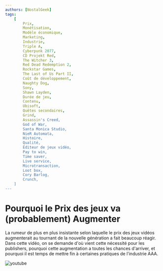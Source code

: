 ```yaml
---
authors: [NostalGeek]
tags:
    [
        Prix,
        Monétisation,
        Modèle économique,
        Marketing,
        Industrie,
        Triple A,
        Cyberpunk 2077,
        CD Projekt Red,
        The Witcher 3,
        Red Dead Redemption 2,
        Rockstar Games,
        The Last of Us Part II,
        Coût de développement,
        Naughty Dog,
        Sony,
        Shawn Layden,
        Durée de jeu,
        Contenu,
        Ubisoft,
        Quêtes secondaires,
        Grind,
        Assassin's Creed,
        God of War,
        Santa Monica Studio,
        NieR Automata,
        Histoire,
        Qualité,
        Éditeur de jeux vidéo,
        Pay to win,
        Time saver,
        Live service,
        Microtransaction,
        Loot box,
        Cory Barlog,
        Crunch,
    ]
---
```


# Pourquoi le Prix des jeux va (probablement) Augmenter

La rumeur de plus en plus insistante selon laquelle le prix des jeux vidéos augmenterait au tournant de la nouvelle génération a fait beaucoup réagir. Dans cette vidéo, on se demande d'où vient cette nécessité pour les publishers, pourquoi cette augmentation a toutes les chances d'arriver, et pourquoi il est temps de mettre fin à certaines pratiques de l'industrie AAA.

![youtube](https://www.youtube.com/watch?v=bfy6_ewnOjI)
